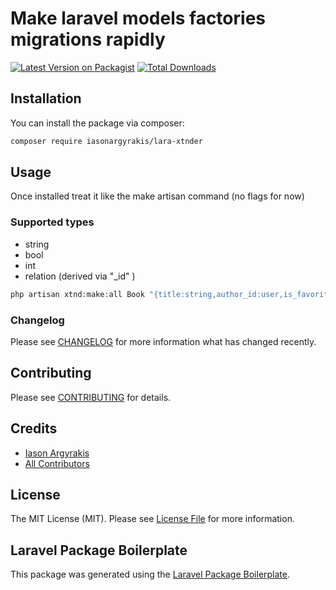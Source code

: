 # Make laravel models factories migrations rapidly

[![Latest Version on Packagist](https://img.shields.io/packagist/v/iasonargyrakis/lara-xtnder.svg?style=flat-square)](https://packagist.org/packages/iasonargyrakis/lara-xtnder)
[![Total Downloads](https://img.shields.io/packagist/dt/iasonargyrakis/lara-xtnder.svg?style=flat-square)](https://packagist.org/packages/iasonargyrakis/lara-xtnder)

## Installation

You can install the package via composer:

```bash
composer require iasonargyrakis/lara-xtnder
```

## Usage
Once installed
treat it like the make artisan command (no flags for now)
### Supported types

- string
- bool
- int
- relation (derived via "_id" )
```php
php artisan xtnd:make:all Book "{title:string,author_id:user,is_favorite:bool,likes:int}"
```


### Changelog

Please see [CHANGELOG](CHANGELOG.md) for more information what has changed recently.

## Contributing

Please see [CONTRIBUTING](CONTRIBUTING.md) for details.

## Credits

-   [Iason Argyrakis](https://github.com/iasonargyrakis)
-   [All Contributors](../../contributors)

## License

The MIT License (MIT). Please see [License File](LICENSE.md) for more information.

## Laravel Package Boilerplate

This package was generated using the [Laravel Package Boilerplate](https://laravelpackageboilerplate.com).
